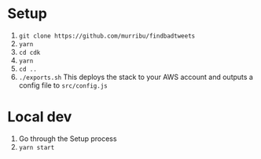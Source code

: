 # Setup

1. `git clone https://github.com/murribu/findbadtweets`
1. `yarn`
1. `cd cdk`
1. `yarn`
1. `cd ..`
1. `./exports.sh` This deploys the stack to your AWS account and outputs a config file to `src/config.js`

# Local dev

1. Go through the Setup process
1. `yarn start`

